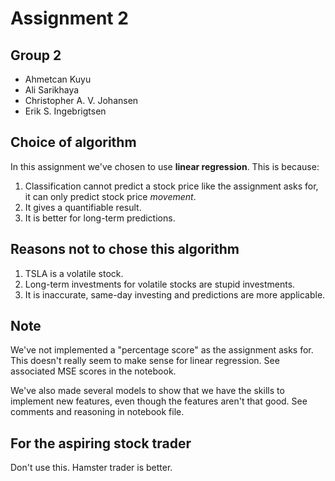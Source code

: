 # Assignment 2
## Group 2
- Ahmetcan Kuyu
- Ali Sarikhaya
- Christopher A. V. Johansen
- Erik S. Ingebrigtsen

## Choice of algorithm
In this assignment we've chosen to use **linear regression**.
This is because:
1. Classification cannot predict a stock price like the assignment asks for, it can only predict stock price *movement*.
2. It gives a quantifiable result.
3. It is better for long-term predictions.

## Reasons not to chose this algorithm
1. TSLA is a volatile stock.
2. Long-term investments for volatile stocks are stupid investments.
3. It is inaccurate, same-day investing and predictions are more applicable.

## Note
We've not implemented a "percentage score" as the assignment asks for.
This doesn't really seem to make sense for linear regression. See associated MSE scores in the notebook.

We've also made several models to show that we have the skills to implement new features, even though the features aren't that good.
See comments and reasoning in notebook file.

## For the aspiring stock trader
Don't use this. Hamster trader is better.
